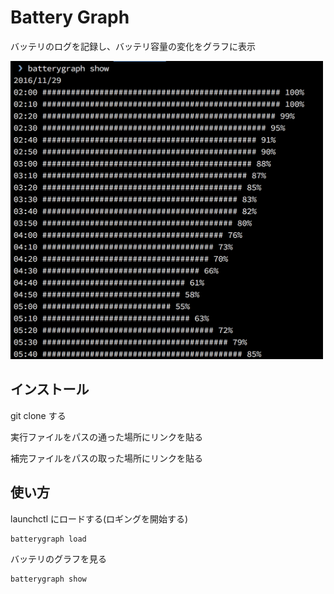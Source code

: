 # Battery Graph
バッテリのログを記録し、バッテリ容量の変化をグラフに表示

<img src=https://raw.githubusercontent.com/motokii/batterygraph/images/images/screenshot.png width=500px>

## インストール
git clone する

実行ファイルをパスの通った場所にリンクを貼る

補完ファイルをパスの取った場所にリンクを貼る

## 使い方
launchctl にロードする(ロギングを開始する)
``` sh
batterygraph load
```

バッテリのグラフを見る
``` sh
batterygraph show
```



